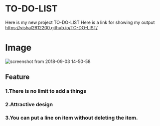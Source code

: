 # TO-DO-LIST
Here is my new project TO-DO-LIST
Here is a link for showing my output https://vishal2612200.github.io/TO-DO-LIST/
# Image
![screenshot from 2018-09-03 14-50-58](https://user-images.githubusercontent.com/37480057/44978765-16a39600-af89-11e8-994f-3ad53e1d4680.png)
## Feature
### 1.There is no limit to add a things
### 2.Attractive design
### 3.You can put a line on item without deleting the item.
